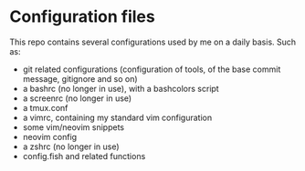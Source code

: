 Configuration files
=====

This repo contains several configurations used by me on a daily basis. Such as:
- git related configurations (configuration of tools, of the base commit message, gitignore and so on)
- a bashrc (no longer in use), with a bashcolors script
- a screenrc (no longer in use)
- a tmux.conf
- a vimrc, containing my standard vim configuration
- some vim/neovim snippets
- neovim config
- a zshrc (no longer in use)
- config.fish and related functions
